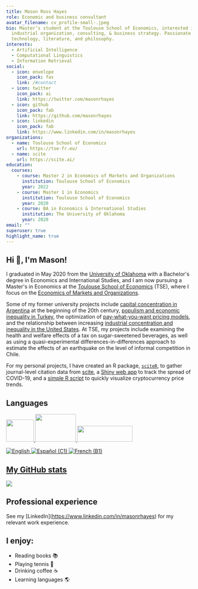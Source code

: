 ```yaml
---
title: Mason Ross Hayes
role: Economic and business consultant
avatar_filename: cv_profile-small-.jpeg
bio: Master’s student at the Toulouse School of Economics, interested in
  industrial organization, consulting, & business strategy. Passionate about
  technology, literature, and philosophy.
interests:
  - Artificial Intelligence
  - Computational Linguistics
  - Information Retrieval
social:
  - icon: envelope
    icon_pack: fas
    link: /#contact
  - icon: twitter
    icon_pack: ai
    link: https://twitter.com/masonrhayes
  - icon: github
    icon_pack: fab
    link: https://github.com/masonrhayes
  - icon: linkedin
    icon_pack: fab
    link: https://www.linkedin.com/in/masonrhayes
organizations:
  - name: Toulouse School of Economics
    url: https://tse-fr.eu/
  - name: scite
    url: https://scite.ai/
education:
  courses:
    - course: Master 2 in Economics of Markets and Organizations
      institution: Toulouse School of Economics
      year: 2022
    - course: Master 1 in Economics
      institution: Toulouse School of Economics
      year: 2020
    - course: BA in Economics & International Studies
      institution: The University of Oklahoma
      year: 2020
email: ""
superuser: true
highlight_name: true
---
```



## Hi :wave:, I'm Mason!

I graduated in May 2020 from the [University of Oklahoma](https://www.ou.edu/) with a Bachelor's degree in Economics and International Studies, and I am now pursuing a Master's in Economics at the [Toulouse School of Economics](https://tse-fr.eu/) (TSE), where I focus on the [Economics of Markets and Organizations](https://www.tse-fr.eu/master-emo-international-track).

Some of my former university projects include [capital concentration in Argentina](https://masonrhayes.com/publication/radical-party/) at the beginning of the 20th century, [populism and economic inequality in Turkey](https://masonrhayes.com/publication/populism-and-inequality-in-turkey/), the optimization of [pay-what-you-want pricing models](https://masonrhayes.com/publication/pwyw/pwyw.pdf), and the relationship between increasing [industrial concentration and inequality in the United States](https://masonrhayes.com/publication/the-inegalitarian-spiral/). At TSE, my projects include examining the health and welfare effects of a tax on sugar-sweetened beverages, as well as using a quasi-experimental differences-in-differences approach to estimate the effects of an earthquake on the level of informal competition in Chile.

For my personal projects, I have created an R package, [`sciteR`](https://github.com/masonrhayes/sciteR), to gather journal-level citation data from [scite](https://scite.ai), a [Shiny web app](https://masonrhayes.shinyapps.io/coronavirus_app/) to track the spread of COVID-19, and a [simple R script](https://github.com/masonrhayes/cryptocurrency_analysis) to quickly visualize cryptocurrency price trends.

## Languages

<a href="https://www.r-project.org/"> <img src="https://user-images.githubusercontent.com/39578155/142780594-ca458999-f87f-4275-b019-66edd4b3cdd4.png" width="75" height="60" /> </a> <a href="https://julialang.org"> <img src="https://user-images.githubusercontent.com/39578155/142780578-be2c8aa4-359c-43aa-9d3a-655d4b938f7d.png" width="110" height="75" /> <a href="https://stata.com/"> <img src="https://www.stata.com/why-use-stata/i/stata_logo_med_blue-375.png" width="150" height="42.8" />

![English](https://img.shields.io/static/v1?label=language&message=English%20%28native%29&color=blue)
![Español (C1)](https://img.shields.io/static/v1?label=language&message=Español%20%28C1%29&color=yellow)
![French (B1)](https://img.shields.io/static/v1?label=language&message=Français%20%28B1%29&color=crimson)

## My GitHub stats

<a href="https://github.com/anuraghazra/github-readme-stats">
  <img align="center" src="https://github-readme-stats.vercel.app/api/top-langs/?username=masonrhayes&hide=postscript,tex,html&theme=graywhite" />
</a>

## Professional experience

See my \[LinkedIn](https://www.linkedin.com/in/masonrhayes) for my relevant work experience.

## I enjoy:

* Reading books :books:
* Playing tennis :tennis:
* Drinking coffee :coffee:
* Learning languages :earth_americas: